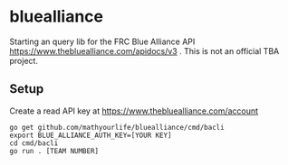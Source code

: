 # bluealliance

Starting an query lib for the FRC Blue Alliance API https://www.thebluealliance.com/apidocs/v3 . This is not an official TBA project.

## Setup

Create a read API key at https://www.thebluealliance.com/account

```
go get github.com/mathyourlife/bluealliance/cmd/bacli
export BLUE_ALLIANCE_AUTH_KEY=[YOUR KEY]
cd cmd/bacli
go run . [TEAM NUMBER]
```